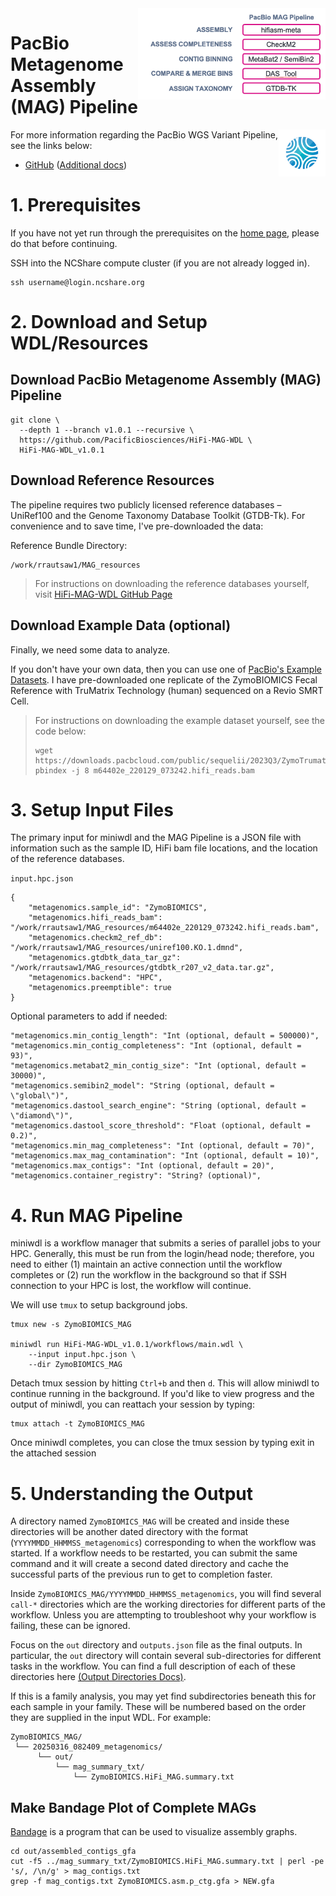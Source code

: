 <img align="right" src="../imgs/MAGWorkflow.png" width="300" />

# PacBio Metagenome Assembly (MAG) Pipeline

<img align="right" src="../imgs/MAGLogo.svg" width="75" />

For more information regarding the PacBio WGS Variant Pipeline, see the links below:

- [GitHub](https://github.com/PacificBiosciences/HiFi-MAG-WDL) ([Additional docs](https://github.com/PacificBiosciences/pb-metagenomics-tools/blob/master/docs/Tutorial-HiFi-MAG-Pipeline.md))


# 1. Prerequisites
If you have not yet run through the prerequisites on the [home page](https://github.com/RhettRautsaw/EDIT_THIS_PAGE), please do that before continuing. 

SSH into the NCShare compute cluster (if you are not already logged in).

```
ssh username@login.ncshare.org
```

# 2. Download and Setup WDL/Resources

## Download PacBio Metagenome Assembly (MAG) Pipeline
```
git clone \
  --depth 1 --branch v1.0.1 --recursive \
  https://github.com/PacificBiosciences/HiFi-MAG-WDL \
  HiFi-MAG-WDL_v1.0.1
```

## Download Reference Resources
The pipeline requires two publicly licensed reference databases – UniRef100 and the Genome Taxonomy Database Toolkit (GTDB-Tk). For convenience and to save time, I've pre-downloaded the data:

Reference Bundle Directory:
```
/work/rrautsaw1/MAG_resources
```

>For instructions on downloading the reference databases yourself, visit [HiFi-MAG-WDL GitHub Page](https://github.com/PacificBiosciences/HiFi-MAG-WDL/tree/main/backends/hpc)

## Download Example Data (optional)
Finally, we need some data to analyze. 

If you don't have your own data, then you can use one of [PacBio's Example Datasets](https://www.pacb.com/connect/datasets/). I have pre-downloaded one replicate of the ZymoBIOMICS Fecal Reference with TruMatrix Technology (human) sequenced on a Revio SMRT Cell. 

> For instructions on downloading the example dataset yourself, see the code below:
> ```
> wget https://downloads.pacbcloud.com/public/sequelii/2023Q3/ZymoTrumatrix/m64402e_220129_073242.hifi_reads.bam
> pbindex -j 8 m64402e_220129_073242.hifi_reads.bam
> ```

# 3. Setup Input Files
The primary input for miniwdl and the MAG Pipeline is a JSON file with information such as the sample ID, HiFi bam file locations, and the location of the reference databases. 

`input.hpc.json`
```
{
	"metagenomics.sample_id": "ZymoBIOMICS",
	"metagenomics.hifi_reads_bam": "/work/rrautsaw1/MAG_resources/m64402e_220129_073242.hifi_reads.bam",
	"metagenomics.checkm2_ref_db": "/work/rrautsaw1/MAG_resources/uniref100.KO.1.dmnd",
	"metagenomics.gtdbtk_data_tar_gz": "/work/rrautsaw1/MAG_resources/gtdbtk_r207_v2_data.tar.gz",
	"metagenomics.backend": "HPC",
	"metagenomics.preemptible": true
}
```

Optional parameters to add if needed:
```
"metagenomics.min_contig_length": "Int (optional, default = 500000)",
"metagenomics.min_contig_completeness": "Int (optional, default = 93)",
"metagenomics.metabat2_min_contig_size": "Int (optional, default = 30000)",
"metagenomics.semibin2_model": "String (optional, default = \"global\")",
"metagenomics.dastool_search_engine": "String (optional, default = \"diamond\")",
"metagenomics.dastool_score_threshold": "Float (optional, default = 0.2)",
"metagenomics.min_mag_completeness": "Int (optional, default = 70)",
"metagenomics.max_mag_contamination": "Int (optional, default = 10)",
"metagenomics.max_contigs": "Int (optional, default = 20)",
"metagenomics.container_registry": "String? (optional)",
```

# 4. Run MAG Pipeline
miniwdl is a workflow manager that submits a series of parallel jobs to your HPC. Generally, this must be run from the login/head node; therefore, you need to either (1) maintain an active connection until the workflow completes or (2) run the workflow in the background so that if SSH connection to your HPC is lost, the workflow will continue. 

We will use `tmux` to setup background jobs.

```
tmux new -s ZymoBIOMICS_MAG 

miniwdl run HiFi-MAG-WDL_v1.0.1/workflows/main.wdl \
	--input input.hpc.json \
	--dir ZymoBIOMICS_MAG
```

Detach tmux session by hitting `Ctrl+b` and then `d`. This will allow miniwdl to continue running in the background. If you'd like to view progress and the output of miniwdl, you can reattach your session by typing:

```
tmux attach -t ZymoBIOMICS_MAG
```

Once miniwdl completes, you can close the tmux session by typing exit in the attached session

# 5. Understanding the Output
A directory named `ZymoBIOMICS_MAG` will be created and inside these directories will be another dated directory with the format (`YYYYMMDD_HHMMSS_metagenomics`) corresponding to when the workflow was started. If a workflow needs to be restarted, you can submit the same command and it will create a second dated directory and cache the successful parts of the previous run to get to completion faster.

Inside `ZymoBIOMICS_MAG/YYYYMMDD_HHMMSS_metagenomics`, you will find several `call-*` directories which are the working directories for different parts of the workflow. Unless you are attempting to troubleshoot why your workflow is failing, these can be ignored. 

Focus on the `out` directory and `outputs.json` file as the final outputs. In particular, the `out` directory will contain several sub-directories for different tasks in the workflow. You can find a full description of each of these directories here [(Output Directories Docs)](https://github.com/PacificBiosciences/HiFi-MAG-WDL/tree/main?tab=readme-ov-file#workflow-outputs).

If this is a family analysis, you may yet find subdirectories beneath this for each sample in your family. These will be numbered based on the order they are supplied in the input WDL. For example:
```
ZymoBIOMICS_MAG/
 └── 20250316_082409_metagenomics/
      └── out/
          └── mag_summary_txt/
              └── ZymoBIOMICS.HiFi_MAG.summary.txt
```


## Make Bandage Plot of Complete MAGs
[Bandage](https://rrwick.github.io/Bandage/) is a program that can be used to visualize assembly graphs.
```
cd out/assembled_contigs_gfa
cut -f5 ../mag_summary_txt/ZymoBIOMICS.HiFi_MAG.summary.txt | perl -pe 's/, /\n/g' > mag_contigs.txt
grep -f mag_contigs.txt ZymoBIOMICS.asm.p_ctg.gfa > NEW.gfa
```